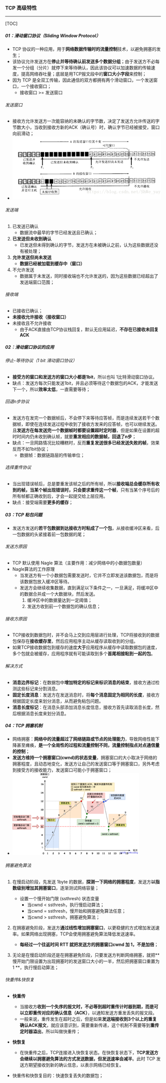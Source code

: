 ### TCP 高级特性

------

[TOC]

##### 01：滑动窗口协议（Sliding Window Protocol）

- TCP 协议的一种应用，用于**网络数据传输时的流量控制**技术，以避免拥塞的发生；
- 该协议允许发送方在**停止并等待确认前发送多个数据分组**；由于发送方不必每发一个分组（分片）就停下来等待确认，因此该协议可以加速数据的传输速度，提高网络吞吐量；底层是用TCP报文段中的**窗口大小字段**来控制；
- 因为 TCP 是全双工传输，因此通信的双方都拥有两个滑动窗口，一个发送窗口，一个接收窗口；
  - 接收窗口 >= 发送窗口

###### 发送窗口

- 接收方允许发送方一次能容纳的未确认的字节数，决定了发送方允许传送的字节数大小，当收到接收方新的ACK（确认号）时，确认字节已经被接受，窗口向前滑动；
- ![](https://github.com/likang315/Network/blob/master/01：计算机网络/photos/sliding-window.png?raw=true)

###### 发送端

1. 已发送已确认
   - 数据流中最早的字节已经发送且已确认；
2. **已发送但未收到确认**
   - 已发送但未得到确认的字节，发送方在未被确认之前，认为这些数据还没有被处理；
3. **允许发送但尚未发送**
   - **数据已经被加载到缓存中（窗口）**
4. 不允许发送
   - 数据属于未发送，同时接收端也不允许发送的，因为这些数据已经超出了发送端窗口范围；

###### 接收端

- 已接收已确认；
- **未接收允许接收（接收窗口）**
- 未接收且不允许接收
  - 由于ACK直接由TCP协议栈回复，默认无应用延迟，**不存在已接收未回复ACK**


##### 02：滑动窗口协议的应用

###### 停止-等待协议（1 bit 滑动窗口协议）

- **接受方的窗口和发送方的窗口大小都是1bit**，所以也叫 1比特滑动窗口协议。
- 缺点：发送方每次只能发送1bit，并且必须等待这个数据包的ACK，才能发送下一个，所以**效率太低**，一直需要等待；

###### 回退n步协议

- 发送方在发完一个数据帧后，不会停下来等待应答帧，而是连续发送若干个数据帧，即使在连续发送过程中收到了接收方发来的应答帧，也可以继续发送。且**发送方在每发送完一个数据帧时都要设置超时定时器**，但是如果在设置的超时时间内仍未收到确认帧，就要**重发相应的数据帧，回退了n步**；
- 缺点：一旦网路情况比较糟糕时，反而**重复发送很多已经发送失败的帧**，效果反而不如1bit协议；
  - 数据帧：数据链路层的传输单位；


###### 选择重传协议

- 当出现错误帧后，总是要重发该帧之后的所有帧，所以**接收端总会缓存所有收到的帧，当某个帧出现错误时，只会要求重传这一个帧**，只有当某个序号后的所有帧都正确收到后，才会一起提交给上层应用。
- 缺点：接受端需要**更多的缓存**；

##### 03：TCP 粘包问题

- 发送方发送的**若干包数据到达接收方时粘成了一个包**，从接收缓冲区来看，后一包数据的头紧接着前一包数据的尾；

###### 发送方原因

- TCP 默认使用 Nagle 算法（主要作用：减少网络中的小数据包数量）
- Nagle算法的工作原理
  - 当发送方有一个小数据包需要发送时，它并不立即发送该数据包，而是将该数据包放入缓冲区等待。
  - 发送方会继续收集数据，直到满足以下条件之一，一旦满足，将缓冲区中的数据合并成一个大数据块，然后发送。
    1. 缓冲区中的数据量达到一定阈值；
    2. 发送方收到前一个数据包的确认信息；

###### 接收方原因

- TCP接收到数据包时，并不会马上交到应用层进行处理，TCP将接收到的数据包保存在**接收缓存里**，然后应用程序主动从缓存读取收到的分组。
- 如果TCP接收数据包到缓存的速度**大于**应用程序从缓存中读取数据包的速度，多个包就会被缓存，应用程序就有可能读取到多个**首尾相接粘到一起的包**。

###### 解决方式

- **消息边界标记**：在数据包中**增加特定的标记来标识消息的结束**，接收方通过检测这些标记来分割消息。
- **固定长度消息**：发送方在发送消息时，将**每个消息固定为相同的长度**，接收方根据固定长度来划分消息，从而避免粘包问题。
- **消息长度标记**：在消息头部添加消息长度信息，接收方首先读取消息长度，然后根据消息长度来划分消息。

##### 04：TCP 拥塞机制

- 网络拥塞：**网络中的流量超过了网络链路或节点的处理能力**，导致网络性能下降甚至瘫痪，**是一个全局性的过程和流量控制不同，流量控制指点对点通信量的控制**；
- **发送方维持一个拥塞窗口(cwnd)的状态变量**，拥塞窗口的大小取决于网络的拥塞程度，且动态地变化，发送方让自己的发送窗口等于拥塞窗口，另外考虑到接受方的接收能力，发送窗口可能小于拥塞窗口；
- <img src="https://github.com/likang315/Network/blob/master/01：计算机网络/photos/拥塞机制.png?raw=true" style="zoom:40%;" />

###### 拥塞避免算法

1. 在慢启动阶段，先发送 1byte 的数据，**探测一下网络的拥塞程度**，发送方**以指数级别增加其拥塞窗口**，逐渐测试网络容量；
   - 设置一个慢开始门限 (ssthresh) 状态变量
     - 当cwnd < ssthresh，执行慢启动算法；
     - 当cwnd = ssthresh，慢开始和拥塞避免算法任意；
     - 当cwnd > ssthresh，拥塞避免算法；

2. 在拥塞避免阶段，发送方**通过线性增加拥塞窗口**，以更稳健的方式增加发送速率。如果网络出现拥塞，TCP会使用拥塞避免算法降低发送速率。
   - **每经过一个往返时间 RTT 就把发送方的拥塞窗口cwnd 加 1，不是加倍**；

3. 无论是在慢启动阶段还是在拥塞避免阶段，只要发送方判断网络拥塞，就把**慢开始门限设置为出现拥塞时的发送窗口大小的一半，然后把拥塞窗口重置为 1 **，执行慢启动算法；

###### 快重传&快恢复

- **快重传**
  - 当接收方**收到一个失序的报文时，不必等到超时重传计时器到期，而是可以立即重传对应的确认信息（ACK）**，以通知发送方重发丢失的报文段。
  - 一般来说，重传发生在超时之后，但是如果**发送端接收到3个以上的重复确认ACK报文**，就应该意识到，需要重新传递，这个机制不需要等到**重传定时器溢出**，所以叫做快重传；
- **快恢复**
  - 在快重传之后，TCP连接进入快恢复状态。在快恢复状态下，**TCP发送方会继续以拥塞避免算法的方式发送数据，但发送速率会减半**。此时 TCP 发送方期望接收到新的确认信息，以表示网络已经恢复。

- 快重传和快恢复目的：快速恢复丢失的数据包；



